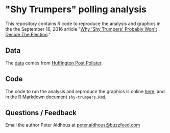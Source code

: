 # "Shy Trumpers" polling analysis

This repository contains R code to reproduce the analysis and graphics in the the September 16, 2016 article "[Why 'Shy Trumpers' Probably Won't Decide The Election](https://www.buzzfeed.com/peteraldhous/where-are-the-shy-trumpers)."

## Data

The [data](http://elections.huffingtonpost.com/pollster/2016-general-election-trump-vs-clinton.csv) comes from [Huffington Post Pollster](http://elections.huffingtonpost.com/pollster).

## Code

The code to run the analysis and reproduce the graphics is online [here](https://buzzfeednews.github.io/2016-09-shy-trumpers/shy-trumpers.html), and in the R Markdown document `shy-trumpers.Rmd`.

## Questions / Feedback

Email the author Peter Aldhous at <peter.aldhous@buzzfeed.com>